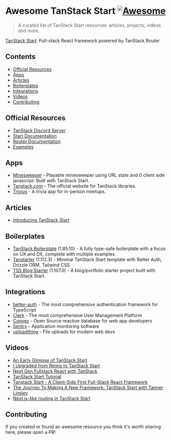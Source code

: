 # Awesome TanStack Start [![Awesome](https://cdn.rawgit.com/sindresorhus/awesome/d7305f38d29fed78fa85652e3a63e154dd8e8829/media/badge.svg)](https://github.com/sindresorhus/awesome)

> A curated list of TanStack Start resources: articles, projects, videos and more.

[TanStack Start](https://tanstack.com/start/latest): Full-stack React framework powered by TanStack Router

## Contents

- [Official Resources](#official-resources)
- [Apps](#apps)
- [Articles](#articles)
- [Boilerplates](#boilerplates)
- [Integrations](#integrations)
- [Videos](#videos)
- [Contributing](#contributing)

## Official Resources

- [TanStack Discord Server](https://discord.com/invite/WrRKjPJ)
- [Start Documentation](https://tanstack.com/start/latest)
- [Router Documentation](https://tanstack.com/router/latest)
- [Examples](https://tanstack.com/start/latest/docs/framework/react/examples/start-basic)

## Apps

- [Minesweeper](https://github.com/matthewdavi/minesweeper) - Playable minesweeper using URL state and 0 client side javascript. Built with TanStack Start.
- [Tanstack.com](https://tanstack.com) - The official website for TanStack libraries.
- [Trivius](https://github.com/nikolovlazar/trivius) - A trivia app for in-person meetups.

## Articles

- [Introducing TanStack Start](https://frontendmasters.com/blog/introducing-tanstack-start/)

## Boilerplates

- [TanStack Boilerplate](https://github.com/nekochan0122/tanstack-boilerplate/) (1.85.10) - A fully type-safe boilerplate with a focus on UX and DX, complete with multiple examples.
- [Tanstarter](https://github.com/dotnize/tanstarter) (1.112.3) - Minimal TanStack Start template with Better Auth, Drizzle ORM, Tailwind CSS
- [TSS Blog Starter](https://github.com/ally-ahmed/tss-blog-starter) (1.107.0) - A blog/portfolio starter project built with TanStack Start.

## Integrations

- [better-auth](https://www.better-auth.com/docs/integrations/tanstack) - The most comprehensive authentication framework for TypeScript
- [Clerk](https://clerk.com/docs/references/tanstack-start/overview) - The most comprehensive User Management Platform
- [Convex](https://docs.convex.dev/client/react/tanstack-start/) - Open Source reactive database for web app developers
- [Sentry](https://docs.sentry.io/platforms/javascript/guides/react/features/tanstack-router/) - Application monitoring software
- [uploadthing](https://docs.uploadthing.com/getting-started/tanstack-start) - File uploads for modern web devs

## Videos

- [An Early Glimpse of TanStack Start](https://www.netlify.com/compose/2024/an-early-glimpse-of-tanstack-start/)
- [I Upgraded from Remix to TanStack Start](https://www.youtube.com/watch?v=mM6mbOzvTpY)
- [Next Gen Fullstack React with TanStack](https://www.youtube.com/watch?v=4PymccvinIo)
- [TanStack Start Tutorial](https://www.youtube.com/watch?v=PUf8DzCvrdc&list=PLOQjd5dsGSxIEKFg4dnSQ4zQkmTktfszp&index=1&pp=gAQBiAQB)
- [Tanstack Start - A Client-Side First Full-Stack React Framework](https://gitnation.com/contents/tanstack-start-a-client-side-first-full-stack-react-framework)
- [The Journey To Making A New Framework: TanStack Start with Tanner Linsley](https://www.youtube.com/watch?v=qVnzbeo6rH0)
- [Next.js-like routing in TanStack Start](https://youtu.be/X7W8YOV1klo)

## Contributing

If you created or found an awesome resource you think it's worth sharing here, please open a PR!
